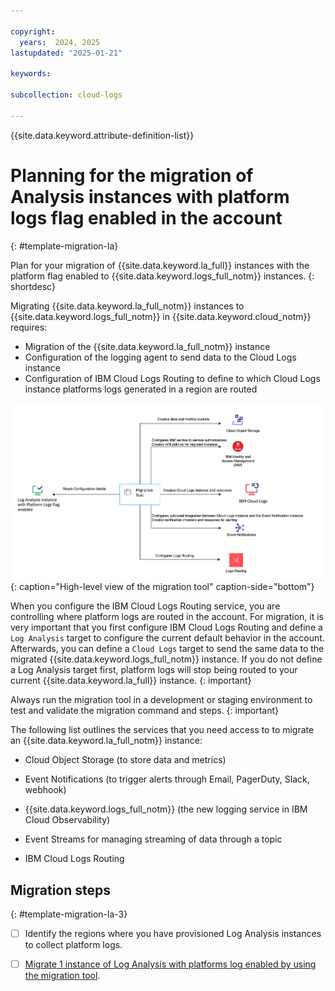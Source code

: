```yaml
---

copyright:
  years:  2024, 2025
lastupdated: "2025-01-21"

keywords:

subcollection: cloud-logs

---
```


{{site.data.keyword.attribute-definition-list}}

# Planning for the migration of Analysis instances with platform logs flag enabled in the account
{: #template-migration-la}

Plan for your migration of {{site.data.keyword.la_full}} instances with the platform flag enabled to {{site.data.keyword.logs_full_notm}} instances.
{: shortdesc}

Migrating {{site.data.keyword.la_full_notm}} instances to {{site.data.keyword.logs_full_notm}} in {{site.data.keyword.cloud_notm}} requires:
- Migration of the {{site.data.keyword.la_full_notm}} instance
- Configuration of the logging agent to send data to the Cloud Logs instance
- Configuration of IBM Cloud Logs Routing to define to which Cloud Logs instance platforms logs generated in a region are routed


![High-level view of the migration tool](/images/migration-la-12.png "High-level view of the migration tool"){: caption="High-level view of the migration tool" caption-side="bottom"}


When you configure the IBM Cloud Logs Routing service, you are controlling where platform logs are routed in the account. For migration, it is very important that you first configure IBM Cloud Logs Routing and define a `Log Analysis` target to configure the current default behavior in the account. Afterwards, you can define a `Cloud Logs` target to send the same data to the migrated {{site.data.keyword.logs_full_notm}} instance. If you do not define a Log Analysis target first, platform logs will stop being routed to your current {{site.data.keyword.la_full}} instance.
{: important}

Always run the migration tool in a development or staging environment to test and validate the migration command and steps.
{: important}


The following list outlines the services that you need access to to migrate an {{site.data.keyword.la_full_notm}} instance:

- Cloud Object Storage (to store data and metrics)

- Event Notifications (to trigger alerts through Email, PagerDuty, Slack, webhook)

- {{site.data.keyword.logs_full_notm}} (the new logging service in IBM Cloud Observability)

- Event Streams for managing streaming of data through a topic

- IBM Cloud Logs Routing



## Migration steps
{: #template-migration-la-3}

- [ ] Identify the regions where you have provisioned Log Analysis instances to collect platform logs.

- [ ] [Migrate 1 instance of Log Analysis with platforms log enabled by using the migration tool](/docs/cloud-logs?topic=cloud-logs-migration-tutorial-la-plat).

